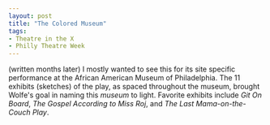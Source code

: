 ```yaml
---
layout: post
title: "The Colored Museum"
tags:
- Theatre in the X
- Philly Theatre Week
---
```

(written months later)
I mostly wanted to see this for its site specific performance at the African American Museum of Philadelphia. The 11 exhibits (sketches) of the play, as spaced throughout the museum, brought Wolfe's goal in naming this *museum* to light.  Favorite exhibits include *Git On Board*, *The Gospel According to Miss Roj*, and *The Last Mama-on-the-Couch Play*.
